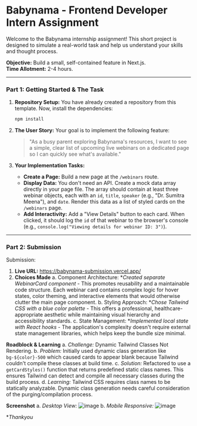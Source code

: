 # Babynama - Frontend Developer Intern Assignment

Welcome to the Babynama internship assignment! This short project is designed to simulate a real-world task and help us understand your skills and thought process.

**Objective:** Build a small, self-contained feature in Next.js.  
**Time Allotment:** 2-4 hours.

---

### **Part 1: Getting Started & The Task**

1.  **Repository Setup:** You have already created a repository from this template. Now, install the dependencies:
    ```bash
    npm install
    ```
2.  **The User Story:** Your goal is to implement the following feature:
    > "As a busy parent exploring Babynama's resources, I want to see a simple, clear list of upcoming live webinars on a dedicated page so I can quickly see what's available."

3.  **Your Implementation Tasks:**
    * **Create a Page:** Build a new page at the `/webinars` route.
    * **Display Data:** You don't need an API. Create a mock data array directly in your page file. The array should contain at least three webinar objects, each with an `id`, `title`, `speaker` (e.g., "Dr. Sumitra Meena"), and `date`. Render this data as a list of styled cards on the `/webinars` page.
    * **Add Interactivity:** Add a "View Details" button to each card. When clicked, it should log the `id` of that webinar to the browser's console (e.g., `console.log("Viewing details for webinar ID: 3")`).

---

### **Part 2: Submission**

Submission:
1. **Live URL:** https://babynama-submission.vercel.app/
2. **Choices Made**
       a. Component Architecture:
        **Created separate WebinarCard component*
         - This promotes reusability and a maintainable code structure. Each webinar card contains complex logic for hover states, color theming, and interactive elements that would otherwise clutter the main page component.
       b. Styling Approach:
        **Chose Tailwind CSS with a blue color palette*
         - This offers a professional, healthcare-appropriate aesthetic while maintaining visual hierarchy and accessibility standards.
       c. State Management:
        **Implemented local state with React hooks*
         - The application's complexity doesn't require external state management libraries, which helps keep the bundle size minimal.

**Roadblock & Learning**
      a. *Challenge:* Dynamic Tailwind Classes Not Rendering.
      b. *Problem:* Initially used dynamic class generation like `bg-${color}-500` which caused cards to appear blank because Tailwind couldn't compile these classes at build time.
      c. *Solution:* Refactored to use a `getCardStyles()` function that returns predefined static class names. This ensures Tailwind can detect and compile all necessary classes during the build process.
      d. *Learning:* Tailwind CSS requires class names to be statically analyzable. Dynamic class generation needs careful consideration of the purging/compilation process.


**Screenshot**
     a. *Desktop View:* ![image](https://github.com/user-attachments/assets/ca844a9c-5c15-486f-ada4-6413bf5a1fff)
     b. *Mobile Responsive:* ![image](https://github.com/user-attachments/assets/a3741a58-0049-459d-b3bb-d20e4ab44314)


**Thankyou*


